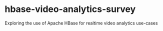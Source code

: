 # hbase-video-analytics-survey
Exploring the use of Apache HBase for realtime video analytics use-cases
